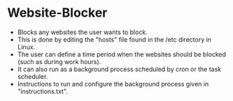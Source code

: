 # Website-Blocker
- Blocks any websites the user wants to block.
- This is done by editing the "hosts" file found in the /etc directory in Linux.
- The user can define a time period when the websites should be blocked (such as during work hours).
- It can also run as a background process scheduled by cron or the task scheduler.
- Instructions to run and configure the background process given in "instructions.txt".

